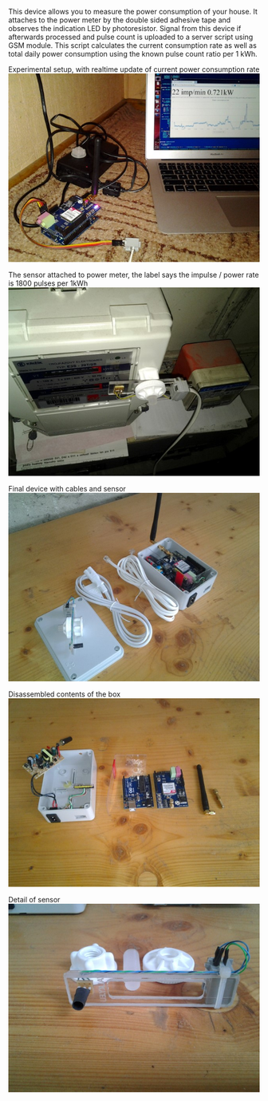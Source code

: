 This device allows you to measure the power consumption of your house. It attaches to the power meter by the double sided adhesive tape and observes the indication LED by photoresistor. Signal from this device if afterwards processed and pulse count is uploaded to a server script using GSM module. This script calculates the current consumption rate as well as total daily power consumption using the known pulse count ratio per 1 kWh.


Experimental setup, with realtime update of current power consumption rate
![Image 1](Photos/20130511_204352.jpg)

The sensor attached to power meter, the label says the impulse / power rate is 1800 pulses per 1kWh
![Image 2](Photos/20130511_204432.jpg)

Final device with cables and sensor
![Image 3](Photos/20130518_134400.jpg)

Disassembled contents of the box
![Image 4](Photos/20130518_134649.jpg)

Detail of sensor
![Image 5](Photos/20130518_134804.jpg)

